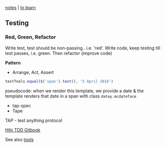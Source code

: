 [notes](notes.md) | [to learn](toLearn.md)

## Testing

### Red, Green, Refactor
Write test, test should be non-passing.. i.e. 'red'. Write code, keep testing till test passes, i.e. green. Then refactor (improve code)

**Pattern**
- Arrange, Act, Assert

```javascript
testTools.equal($('span').text(), '5 April 2016')
```

pseudocode: when we render this template, we provide a date & the template renders that date in a span with class `datey.mcdateface`

- tap-spec
- Tape

TAP - test anything protocol

[Hihi TDD Gitbook](https://enspiral-academy.gitbooks.io/hihi-2016/content/weeks/1/monday.html)

See also [tools](tools.md)
